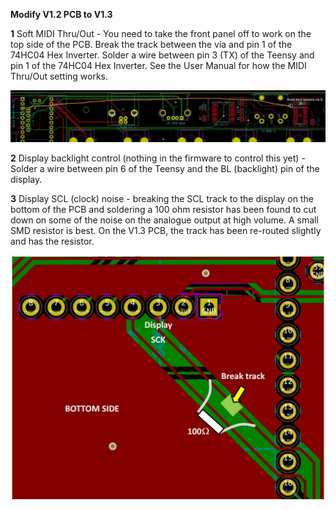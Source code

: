 **Modify V1.2 PCB to V1.3**

 **1**  Soft MIDI Thru/Out - You need to take the front panel off to work on the top side of the PCB. Break the track between the via and pin 1 of the 74HC04 Hex Inverter. Solder a wire between pin 3 (TX) of the Teensy and pin 1 of the 74HC04 Hex Inverter. See the User Manual for how the MIDI Thru/Out setting works.

[![V12-13_Modification](V12-13_Modification.jpg)](V12-13_Modification.jpg)

 **2**  Display backlight control (nothing in the firmware to control this yet) - Solder a wire between pin 6 of the Teensy and the BL (backlight) pin of the display.

 **3** Display SCL (clock) noise - breaking the SCL track to the display on the bottom of the PCB and soldering a 100 ohm resistor has been found to cut down on some of the noise on the analogue output at high volume. A small SMD resistor is best. On the V1.3 PCB, the track has been re-routed slightly and has the resistor.

[![SCK_Fix](SCK_Fix.jpg)](SCK_Fix.jpg)
